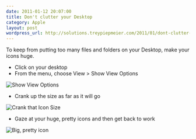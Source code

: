 ```yaml
---
date: 2011-01-12 20:07:00
title: Don't clutter your Desktop
category: Apple
layout: post
wordpress_url: http://solutions.treypiepmeier.com/2011/01/dont-clutter-your-desktop/
---
```

To keep from putting too many files and folders on your Desktop, make your icons huge.

- Click on your desktop
- From the menu, choose View > Show View Options

![Show View Options](http://slog.s3.amazonaws.com/501/show_view_options.png)

- Crank up the size as far as it will go

![Crank that Icon Size](http://slog.s3.amazonaws.com/501/icon_size.png)

- Gaze at your huge, pretty icons and then get back to work

![Big, pretty icon](http://slog.s3.amazonaws.com/501/big_icon.png)